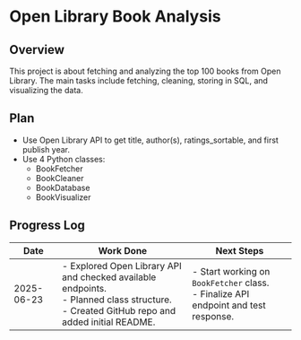 # Open Library Book Analysis

## Overview

This project is about fetching and analyzing the top 100 books from Open Library. The main tasks include fetching, cleaning, storing in SQL, and visualizing the data.

## Plan

- Use Open Library API to get title, author(s), ratings_sortable, and first publish year.
- Use 4 Python classes:
  - BookFetcher
  - BookCleaner
  - BookDatabase
  - BookVisualizer

## Progress Log

| Date       | Work Done                                                                                             | Next Steps                                                        |
|------------|--------------------------------------------------------------------------------------------------------|-------------------------------------------------------------------|
| 2025-06-23 | - Explored Open Library API and checked available endpoints. <br> - Planned class structure. <br> - Created GitHub repo and added initial README. | - Start working on `BookFetcher` class. <br> - Finalize API endpoint and test response. |

